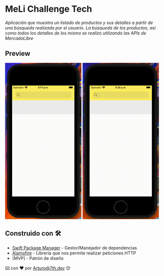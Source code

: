 # MeLi Challenge Tech 

_Aplicación que muestra un listado de productos y sus detalles a partir de una búsqueda realizada por el usuario._
_La búsqueda de los productos, así como todos los detalles de los mismo se realizo utilizando las APIs de MercadoLibre_

## Preview

![](1.gif)  ![](2.gif)

## Construido con 🛠️

* [Swift Package Manager](https://developer.apple.com/documentation/swift_packages/adding_package_dependencies_to_your_app) - Gestor/Manejador de dependencias
* [Alamofire](https://github.com/Alamofire/Alamofire) - Librería que nos permite realizar peticiones HTTP
* [MVP] - Patrón de diseño

⌨️ con ❤️ por [Arturo@7th.dev](https://gitlab.com/Arturo.7th.Dev) 😊
